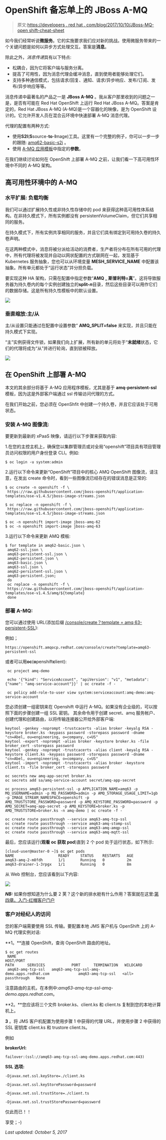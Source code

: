 # OpenShift 备忘单上的 JBoss A-MQ

> 原文:[https://developers . red hat . com/blog/2017/10/10/JBoss-MQ-open shift-cheat-sheet](https://developers.redhat.com/blog/2017/10/10/jboss-mq-openshift-cheat-sheet)

如今我们经常听说**微服务**。它的实施要求我们应对新的挑战。使用微服务带来的一个关键问题是如何以异步方式处理交互。答案是**消息**。

除此之外，*消息传递*具有以下特点:

*   松耦合，因为它将客户端与服务分离。
*   提高了可用性，因为消息代理会缓冲消息，直到使用者能够处理它们。
*   支持多种通信模式，包括请求/回复、通知、请求/异步响应、发布/订阅、发布/异步响应等等。

消息传递中最著名的产品之一是 **JBoss A-MQ** 。我从客户那里收到的问题之一是，是否有可能在 Red Hat OpenShift 上运行 Red Hat JBoss A-MQ。答案是肯定的，Red Hat JBoss A-MQ (A-MQ)是一个容器化的映像，是为 OpenShift 设计的。它允许开发人员在混合云环境中快速部署 A-MQ 消息代理。

代理的配置有两种方式:

*   使用**S2I**(**S**source-**to**-**I**mage)工具。这里有一个完整的例子，你可以一步一步的跟随: [amq62-basic-s2i](https://github.com/abouchama/amq62-basic-s2i) 。
*   使用 [A-MQ 应用模板](https://github.com/jboss-openshift/application-templates/tree/master/amq)中指定的**参数**。

在我们继续讨论如何在 OpenShift 上部署 A-MQ 之前，让我们看一下高可用性环境中不同的 A-MQ 架构。

## **高可用性环境中的 A-MQ**

### **水平扩展:** **负载均衡**

我们可以通过扩展持久性或非持久性存储中的 pod 来获得这种高可用性体系结构。在非持久模式下，所有实例都没有 persistentVolumeClaim，但它们共享相同的服务。

在持久模式下，所有实例共享相同的服务，并且它们具有绑定到可用持久卷的持久卷声明。

在这两种模式中，消息将被分派给活动的消费者，生产者将分布在所有可用的代理中，所有代理将被发现并自动以网状配置的方式联网在一起，发现基于 Kubernetes 服务抽象，您也可以从环境变量 **MESH_SERVICE_NAME** 中配置该抽象。所有单元都处于“运行状态”并分担负载。

要实现这种 HA 架构，只需在配置中指定参数“**AMQ _ 斯普利特=真**”。这将导致服务器为持久卷内的每个实例创建独立的**split-*n***目录，然后这些目录可以用作它们的数据存储。这是所有持久性模板中的默认设置。

![](../Images/74237f49e878c1db8f0a4550262beeeb.png)

### **垂直缩放:主/从**

主/从设置只能通过在配置中设置参数“ **AMQ_SPLIT=false** 来实现，并且只能在持久模式下实现。

“主”实例获得文件锁，如果我们向上扩展，所有新的单元将处于“**未就绪**状态，它们的代理将成为“从”并进行轮询，直到锁被释放。

![](../Images/d749f88522ae64052e0e044d35810d88.png)

## **在 OpenShift 上部署 A-MQ**

本文的其余部分将基于 A-MQ 应用程序模板，尤其是基于 **amq-persistent-ssl** 模板，因为这是外部客户端通过 ssl 传输访问代理的方式。

在我们开始之前，您必须在 OpenShfit 中创建一个持久卷，并且它应该处于可用状态。

### 安装 A-MQ 图像流:

要更新到最新的 xPaaS 映像，请运行以下步骤来获取内容:

1.在您的主控主机上，确保您以集群管理员或对全局“openshift”项目具有项目管理员访问权限的用户身份登录 CLI。例如:

```
$ oc login -u system:admin
```

2.运行以下命令来更新“OpenShift”项目中的核心 AMQ OpenShift 图像流，请注意，在发出 create 命令时，看到一些图像流已经存在的错误消息是正常的:

```
$ oc create -n openshift -f \
 https://raw.githubusercontent.com/jboss-openshift/application-templates/ose-v1.4.5/jboss-image-streams.json

$ oc replace -n openshift -f \
 https://raw.githubusercontent.com/jboss-openshift/application-templates/ose-v1.4.5/jboss-image-streams.json

$ oc -n openshift import-image jboss-amq-62
$ oc -n openshift import-image jboss-amq-63
```

3.运行以下命令来更新 AMQ 模板:

```
$ for template in amq62-basic.json \
 amq62-ssl.json \
 amq63-persistent-ssl.json \
 amq62-persistent.json \
 amq63-basic.json \
 amq63-ssl.json \
 amq62-persistent-ssl.json \
 amq63-persistent.json;
 do
 oc replace -n openshift -f \
 https://raw.githubusercontent.com/jboss-openshift/application-templates/ose-v1.4.5/amq/${template}
 done
```

### 部署 A-MQ:

您可以通过使用 URL(添加后缀 [/console/create？template = amq 63-persistent-SSL](https://mojo.redhat.com/external-link.jspa?url=https%3A%2F%2Fopenshift.amqocp.quicklab.pnq2.cee.redhat.com%2Fconsole%2Fcreate%3Ftemplate%3Damq62-persistent)):

例如；

```
https://openshift.amqocp.redhat.com/console/create?template=amq63-persistent-ssl
```

或者可以用**oc**(**o**penshift**c**lient):

```
 oc project amq-demo

 echo '{"kind": "ServiceAccount", "apiVersion": "v1", "metadata": {"name": "amq-service-account"}}' | oc create -f -

 oc policy add-role-to-user view system:serviceaccount:amq-demo:amq-service-account
```

您必须创建一组密钥来在 Openshift 中运行 A-MQ。如果没有企业级的，可以按照下面的步骤创建一组 SSL 密钥。
其余命令用于创建 secret、amq 服务帐户、创建代理和创建路由，以将传输连接器公开给外部客户端:

```
keytool -genkey -noprompt -trustcacerts -alias broker -keyalg RSA -keystore broker.ks -keypass password -storepass password -dname "cn=Abel, ou=engineering, o=company, c=US"
keytool -export -noprompt -alias broker -keystore broker.ks -file broker_cert -storepass password
keytool -genkey -noprompt -trustcacerts -alias client -keyalg RSA -keystore client.ks -keypass password -storepass password -dname "cn=Abel, ou=engineering, o=company, c=US"
keytool -import -noprompt -trustcacerts -alias broker -keystore client.ts -file broker_cert -storepass password

oc secrets new amq-app-secret broker.ks
oc secrets add sa/amq-service-account secret/amq-app-secret

oc process amq63-persistent-ssl -p APPLICATION_NAME=amq63 -p MQ_USERNAME=admin -p MQ_PASSWORD=admin -p AMQ_STORAGE_USAGE_LIMIT=1gb -p IMAGE_STREAM_NAMESPACE=openshift -p AMQ_TRUSTSTORE_PASSWORD=password -p AMQ_KEYSTORE_PASSWORD=password -p AMQ_SECRET=amq-app-secret -p AMQ_KEYSTORE=broker.ks -p AMQ_TRUSTSTORE=broker.ks -n amq-demo | oc create -f -

oc create route passthrough --service amq63-amq-tcp-ssl
oc create route passthrough --service amq63-amq-stomp-ssl
oc create route passthrough --service amq63-amq-amqp-ssl
oc create route passthrough --service amq63-amq-mqtt-ssl
```

最后，您应该运行(**观看 oc 获取 pod**)直到 2 个 pod 处于运行状态，如下所示:

```
[cloud-user@master-0 ~]$ oc get pods
NAME                    READY     STATUS    RESTARTS   AGE
amq63-amq-2-m8fdh       1/1       Running   0          2m
amq63-drainer-1-3rpgx   1/1       Running   0          8m
```

从 Web 控制台，您应该看到以下内容:

![](../Images/e35932600071bd3f4f6aee76d2dcfdc7.png)

***NB:*** 如果你想知道为什么要 2 荚？这个新的排水舱有什么作用？答案就在这里:[第四章。入门-红帽客户门户](https://mojo.redhat.com/external-link.jspa?url=https%3A%2F%2Faccess.redhat.com%2Fdocumentation%2Fen-us%2Fred_hat_jboss_a-mq%2F6.3%2Fhtml%2Fred_hat_jboss_a-mq_for_openshift%2Fget_started%23scaling_down_and_message_migration)

### 客户对经纪人的访问

您的客户端需要使用 SSL 传输。要配置本地 JMS 客户机与 OpenShift 上的 A-MQ 代理实例对话:

**1。**连接 OpenShift，查询 OpenShift 路由的地址。

```
$ oc get routes
 NAME                HOST/PORT                                                                 PATH      SERVICES            PORT      TERMINATION   WILDCARD
 amq63-amq-tcp-ssl   amq63-amq-tcp-ssl-amq-demo.apps.redhat.com             amq63-amq-tcp-ssl   <all>     passthrough   None
```

注意路由的主机，在本例中:*amq63-amq-tcp-ssl-amq-demo.apps.redhat.com*。

**2。**您应该将三个文件 broker.ks、client.ks 和 client.ts 复制到您的本地计算机上。

**3** 。将 JMS 客户机配置为使用步骤 1 中获得的代理 URL，并使用步骤 2 中获得的 SSL 密钥库 client.ks 和 trustore client.ts。

例如

**brokerUrl:**

```
failover:(ssl://amq63-amq-tcp-ssl-amq-demo.apps.redhat.com:443)
```

**SSL 选项:**

```
-Djavax.net.ssl.keyStore=./client.ks

-Djavax.net.ssl.keyStorePassword=password

-Djavax.net.ssl.trustStore=./client.ts

-Djavax.net.ssl.trustStorePassword=password
```

仅此而已！！

享受；-)

*Last updated: October 5, 2017*